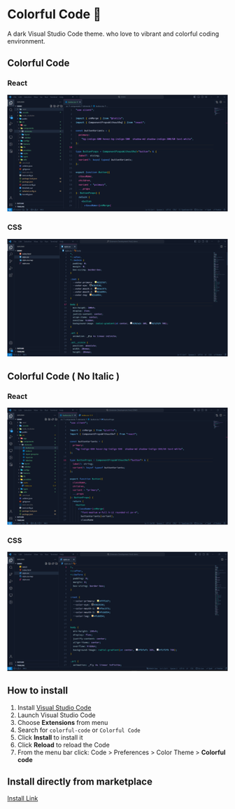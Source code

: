 # Colorful Code 🌈

A dark Visual Studio Code theme. who love to vibrant and colorful coding environment.

## Colorful Code

### React

![First Screen](react-demo.png)

### CSS

![Night Owl Frameworks](css-demo.png)

## Colorful Code ( No Italic )

### React

![First Screen](react-demo-noitalic.png)

### CSS

![Night Owl Frameworks](css-demo-noitalic.png)

## How to install

1.  Install [Visual Studio Code](https://code.visualstudio.com/)
2.  Launch Visual Studio Code
3.  Choose **Extensions** from menu
4.  Search for `colorful-code` or `Colorful Code`
5.  Click **Install** to install it
6.  Click **Reload** to reload the Code
7.  From the menu bar click: Code > Preferences > Color Theme > **Colorful code**

## Install directly from marketplace

[Install Link](https://marketplace.visualstudio.com/items?itemName=MdUsmanAnsari.colorful-code)

